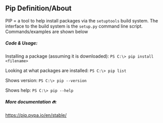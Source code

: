 ## Pip Definition/About
PIP = a tool to help install packages via the `setuptools` build system. The interface to the build system is the `setup.py` command line script. Commands/examples are shown below

##### Code & Usage:
Installing a package (assuming it is downloaded):
`PS C:\> pip install <filename>`

Looking at what packages are installed:
`PS C:\> pip list`

Shows version:
`PS C:\> pip --version`

Shows help:
`PS C:\> pip --help`


##### More documentation :fire::
https://pip.pypa.io/en/stable/
